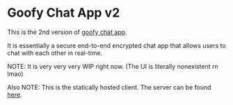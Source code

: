 # Goofy Chat App v2

This is the 2nd version of [goofy chat app](https://github.com/marceldobehere/goofy-chat-app).

It is essentially a secure end-to-end encrypted chat app that allows users to chat with each other in real-time.

NOTE: It is very very very WIP right now. (The UI is literally nonexistent rn lmao)

Also NOTE: This is the statically hosted client. The server can be found [here]().